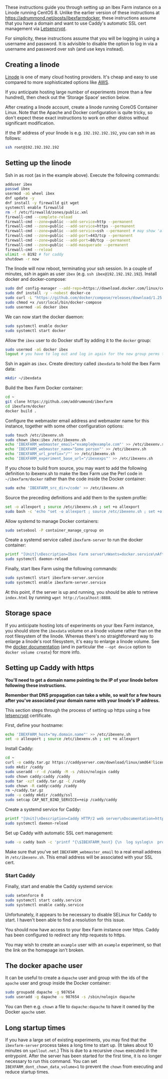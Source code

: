 These instructions guide you through setting up an Ibex Farm instance on a
Linode running CentOS 8. Unlike the earlier version of these instructions at
https://adrummond.net/posts/ibexfarmdocker, these instructions assume that you
have a domain and want to use Caddy's automatic SSL cert management via
[Letsencrypt](https://letsencrypt.org/).

For simplicity, these instructions assume that you will be logging in using a
username and password. It is advisible to disable the option to log in via a
username and password over ssh (and use keys instead).

## Creating a linode

[Linode](https://linode.com) is one of many cloud hosting providers. It's cheap
and easy to use compared to more sophisticated options like
[AWS](https://aws.amazon.com).

If you anticipate hosting large number of experiments (more than a few hundred),
then check out the ‘Storage Space’ section below.

After creating a linode account, create a linode running CoreOS Container Linux.
Note that the Apache and Docker configuration is quite tricky, so don't expect
these exact instructions to work on other distros without significant
modification.

If the IP address of your linode is e.g. `192.192.192.192`, you can ssh in as
follows:

```sh
ssh root@192.192.192.192
```

## Setting up the linode

Ssh in as root (as in the example above). Execute the following commands:

```sh
adduser ibex
passwd ibex
usermod -aG wheel ibex
dnf update -y
dnf install -y firewalld git wget	
systemctl enable firewalld
rm -f /etc/firewalld/zones/public.xml
firewall-cmd --complete-reload
firewall-cmd --zone=public --add-service=http --permanent
firewall-cmd --zone=public --add-service=https --permanent
firewall-cmd --zone=public --add-service=ssh --permanent # may show 'already enabled' warning
firewall-cmd --zone=public --add-port=443/tcp --permanent
firewall-cmd --zone=public --add-port=80/tcp --permanent
firewall-cmd --zone=public --add-masquerade --permanent
firewall-cmd --reload
ulimit -n 8192 # for caddy
shutdown -r now
```

The linode will now reboot, terminating your ssh session. In a couple of
minutes, ssh in again as user `ibex` (e.g. `ssh ibex@192.192.192.192`). Install
docker and docker-compose:

```sh
sudo dnf config-manager --add-repo=https://download.docker.com/linux/centos/docker-ce.repo
sudo dnf install -y --nobest docker-ce
sudo curl -L "https://github.com/docker/compose/releases/download/1.25.4/docker-compose-$(uname -s)-$(uname -m)" -o /usr/local/bin/docker-compose
sudo chmod +x /usr/local/bin/docker-compose
sudo usermod -aG docker ibex
```

We can now start the docker daemon:

```sh
sudo systemctl enable docker
sudo systemctl start docker
```

Allow the `ibex` user to do Docker stuff by adding it to the `docker` group:

```sh
sudo usermod -aG docker ibex
logout # you have to log out and log in again for the new group perms to take effect
```

Ssh in again as `ibex`. Create directory called `ibexdata` to hold the Ibex Farm data:

```sh
mkdir ~/ibexdata
```

Build the Ibex Farm Docker container:

```sh
cd ~
git clone https://github.com/addrummond/ibexfarm
cd ibexfarm/docker
docker build .
```

Configure the webmaster email address and webmaster name for this instance,
together with some other configuration options:

```sh
sudo touch /etc/ibexenv.sh
sudo chown ibex:ibex /etc/ibexenv.sh
echo 'IBEXFARM_webmaster_email="example@example.com"' >> /etc/ibexenv.sh
echo 'IBEXFARM_webmaster_name="Some person"' >> /etc/ibexenv.sh
echo 'IBEXFARM_url_prefix="/"' >> /etc/ibexenv.sh
echo 'IBEXFARM_experiment_base_url="/ibexexps"' >> /etc/ibexenv.sh
```

If you chose to build from source, you may want to add the following definition
to ibexenv.sh to make the Ibex Farm use the Perl code in `~/ibexfarm/docker`
rather than the code inside the Docker container:

```sh
sudo echo 'IBEXFARM_src_dir=/code' >> /etc/ibexenv.sh
```

Source the preceding definitions and add them to the system profile:

```sh
set -o allexport ; source /etc/ibexenv.sh ; set +o allexport
sudo bash -c 'echo "set -o allexport ; source /etc/ibexenv.sh ; set +o allexport" > /etc/profile.d/ibex.sh'
```

Allow systemd to manage Docker containers:

```sh
sudo setsebool -P container_manage_cgroup on
```

Create a systemd service called `ibexfarm-server` to run the docker container:

```sh
printf "[Unit]\nDescription=Ibex Farm server\nWants=docker.service\nAfter=docker.service\n[Service]\nLimitNOFILE=8192\nEnvironmentFile=/etc/ibexenv.sh\nUser=ibex\nRestart=always\nRestartSec=10\nExecStartPre=/usr/bin/bash -c 'cat /etc/ibexenv.sh | xargs -n 1 echo > /tmp/ibexenv_docker'\nExecStart=/usr/local/bin/docker-compose -f /home/ibex/ibexfarm/docker/docker-compose.yml up\nExecStop=/usr/local/bin/docker-compose -f /home/ibex/ibexfarm/docker/docker-compose.yml down\n[Install]\nWantedBy=multi-user.target\n" | sudo bash -c 'tee > /etc/systemd/system/ibexfarm-server.service'
sudo systemctl daemon-reload
```

Finally, start Ibex Farm using the following commands:

```sh
sudo systemctl start ibexfarm-server.service
sudo systemctl enable ibexfarm-server.service
```

At this point, if the server is up and running, you should be able to retrieve
`index.html` by running `wget http://localhost:8888`.

## Storage space

If you anticipate hosting lots of experiments on your Ibex Farm instance, you
should store the `ibexdata` volume on a linode volume rather than on the root
filesystem of the linode. Whereas there's no straightforward way to enlarge a
linode's root filesystem, it's easy to enlarge a linode volume. See the [docker
documentation](https://docs.docker.com/engine/reference/commandline/volume_create/)
(and in particular the `--opt device` option to `docker volume create`) for more
info.

## Setting up Caddy with https

**You'll need to get a domain name pointing to the IP of your linode before
following these instructions.**

**Remember that DNS propagation can take a while, so wait for a few hours after
you've associated your domain name with your linode's IP address.**

This section steps through the process of setting up https using a free
[letsencrypt](https://letsencrypt.org/) certificate.

First, define your hostname:

```sh
echo 'IBEXFARM_host="my.domain.name"' >> /etc/ibexenv.sh
set -o allexport ; source /etc/ibexenv.sh ; set +o allexport
```

Install Caddy:

```sh
cd ~
curl -o caddy.tar.gz https://caddyserver.com/download/linux/amd64?license=personal&telemetry=off
sudo mkdir /caddy
sudo useradd -r -d /caddy -M -s /sbin/nologin caddy
sudo chown caddy:caddy /caddy
sudo tar -xzf caddy.tar.gz -C /caddy
sudo chown -R caddy:caddy /caddy
rm ~/caddy.tar.gz
sudo -u caddy mkdir /caddy/ssl
sudo setcap CAP_NET_BIND_SERVICE=+eip /caddy/caddy
```

Create a systemd service for Caddy:

```sh
printf "[Unit]\nDescription=Caddy HTTP/2 web server\nDocumentation=https://caddyserver.com/docs\nAfter=network-online.target\nWants=network-online.target systemd-networkd-wait-online.service\n[Service]\nRestart=on-abnormal\nUser=caddy\nGroup=caddy\nEnvironment=CADDYPATH=/caddy/ssl\nEnvironmentFile=/etc/ibexenv.sh\nExecStartPre=/bin/bash -c 'env > /caddy/env_on_startup'\nExecStart=/caddy/caddy -log stdout -agree=true -conf=/caddy/caddy.conf\nExecReload=/bin/kill -USR1 \$MAINPID\nKillMode=mixed\nKillSignal=SIGQUIT\nTimeoutStopSec=5s\nLimitNOFILE=1048576\nLimitNPROC=512\nPrivateTmp=true\nPrivateDevices=true\nReadWriteDirectories=/caddy/ssl\nCapabilityBoundingSet=CAP_NET_BIND_SERVICE\nAmbientCapabilities=CAP_NET_BIND_SERVICE\nNoNewPrivileges=true\n[Install]\nWantedBy=multi-user.target\n" | sudo bash -c 'tee > /etc/systemd/system/caddy.service'
sudo systemctl daemon-reload
```

Set up Caddy with automatic SSL cert management:

```sh
sudo -u caddy bash -c 'printf "{\$IBEXFARM_host} {\n  log syslog\n  proxy {\$IBEXFARM_url_prefix} http://127.0.0.1:8888 { without {\$IBEXFARM_url_prefix} }\n  proxy {\$IBEXFARM_experiment_base_url} http://127.0.0.1:8888\n  tls {\$IBEXFARM_webmaster_email}\n}\n" > /caddy/caddy.conf'
```

Make sure that you've set `IBEXFARM_webmaster_email` to a real
email address in `/etc/ibexenv.sh`. This email address will be associated
with your SSL cert.

### Start Caddy

Finally, start and enable the Caddy systemd service:

```sh
sudo setenforce 0
sudo systemctl start caddy.service
sudo systemctl enable caddy.service
```

Unfortunately, it appears to be necessary to disable SELinux for Caddy to start.
I haven't been able to find a resolution for this issue.

You should now have access to your Ibex Farm instance over https. Caddy has been
configured to redirect any http requests to https.

You may wish to create an `example` user with an `example` experiment, so that
the link on the homepage isn't broken.

## The docker apache user

It can be useful to create a `dapache` user and group with the ids of the
`apache` user and group inside the Docker container:

```sh
sudo groupadd dapache -g 987654
sudo useradd -g dapache -u 987654 -s /sbin/nologin dapache
```

You can then e.g. `chown` a file to `dapache:dapache` to have it owned by the
Docker `apache` user.

## Long startup times

If you have a large set of existing experiments, you may find that the
`ibexfarm-server` process takes a long time to start up. (It takes about 10
minutes on `spellout.net`.) This is due to a recursive `chown` executed in the
entrypoint. After the server has been started for the first time, it is no
longer necessary to run this command. You can set
`IBEXFARM_dont_chown_data_volume=1` to prevent the `chown` from executing and
reduce startup times. 